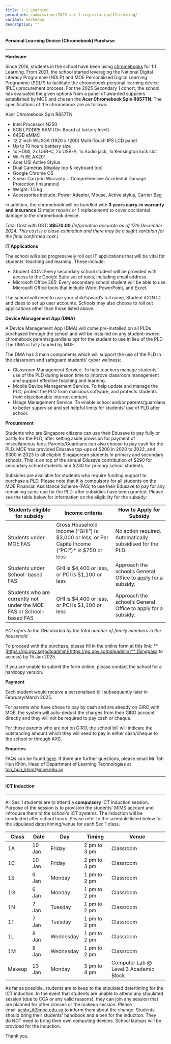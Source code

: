 ```yaml
---
title: 1:1 Learning
permalink: /admissions/2025-sec-1-registration/11learning/
variant: markdown
description: ""
---
```

#### **Personal Learning Device (Chromebook) Purchase** #####
----------------------------------------------------

**Hardware**

Since 2016, students in the school have been using [chromebooks](https://www.google.com/chromebook/) for 1:1 Learning. From 2021, the school started leveraging the National Digital Literacy Programme (NDLP) and MOE Personalised Digital Learning Programme (PDLP) to facilitate the chromebook personal learning device (PLD) procurement process. For the 2025 Secondary 1 cohort, the school has evaluated the given options from a panel of awarded suppliers established by MOE and chosen the **Acer Chromebook Spin R857TN**. The specifications of the chromebook are as follows:

Acer Chromebook Spin R857TN
* Intel Processor N250 
* 8GB LPDDR5 RAM (On-Board at factory level)
* 64GB eMMC
* 12.2 inch WUXGA (1920 x 1200) Multi-Touch IPS LCD panel
* Up to 10 hours batttery size		
* 1x HDMI, 2x USB-C, 2x USB-A, 1x Audio jack, 1x Kensington lock slot
* Wi-Fi 6E AX201
* Acer USI Active Stylus
* Dual Cameras (display top & keyboard top)
* Google Chrome OS
* 3 year Carry-in Warranty + Comprehensive Accidental Damage Protection (Insurance)
* Weight: 1.5 kg
* Accessories include: Power Adaptor, Mouse, Active stylus, Carrier Bag

In addition, the chromebook will be bundled with **3 years carry-in warranty and insurance** (2 major repairs or 1 replacement) to cover accidental damage to the chromebook device.

Total Cost with GST: **S$570.00**
*(Information accurate as of 17th December 2024. This cost is a close estimation and there may be a slight variation for the final confirmed cost.)*

**IT Applications**

The school will also progressively roll out IT applications that will be vital for students’ teaching and learning. These include: 
*	Student iCON: Every secondary school student will be provided with access to the Google Suite set of tools, including email address.
*	Microsoft Office 365: Every secondary school student will be able to use Microsoft Office tools that include Word, PowerPoint, and Excel.

The school will need to use your child’s/ward’s full name, Student iCON ID and class to set up user accounts. Schools may also choose to roll out applications other than those listed above.

**Device Management App (DMA)**

A Device Management App (DMA) will come pre-installed on all PLDs purchased through the school and will be installed on any student-owned chromebook parents/guardians opt for the student to use in lieu of the PLD. The DMA is fully funded by MOE.

The DMA has 3 main components which will support the use of the PLD in the classroom and safeguard students’ cyber wellness: 
*  Classroom Management Service. To help teachers manage students’ use of the PLD during lesson time to improve classroom management and support effective teaching and learning.
*  Mobile Device Management Service. To help update and manage the PLD, protect the PLD from malicious software, and protects students from objectionable internet content.
*  Usage Management Service. To enable school and/or parents/guardians to better supervise and set helpful limits for students’ use of PLD after school.

**Procurement**

Students who are Singapore citizens can use their Edusave to pay fully or partly for the PLD, after setting aside provision for payment of miscellaneous fees. Parents/Guardians can also choose to pay cash for the PLD. MOE has provided Edusave top-ups of $200 in 2020 to 2022, and $300 in 2023 to all eligible Singaporean students in primary and secondary schools. This is on top of the annual Edusave contribution of $290 for secondary school students and $230 for primary school students.

Subsidies are available for students who require funding support to purchase a PLD. Please note that it is compulsory for all students on the MOE Financial Assistance Scheme (FAS) to use their Edusave to pay for any remaining sums due for the PLD, after subsidies have been granted. Please see the table below for information on the eligibility for the subsidy:



| Students eligible for subsidy | Income criteria | How to Apply for Subsidy |
| -------- | -------- | -------- |
| Students under MOE FAS | Gross Household Income (“GHI”) is $3,000 or less, or Per Capita Income (“PCI”)* is $750 or less | No action required. Automatically subsidised for the PLD.    |
| Students under School-based FAS | GHI is $4,400 or less, or PCI is $1,100 or less | Approach the school’s General Office to apply for a subsidy. |
 | Students who are currently not under the MOE FAS or School-based FAS | GHI is $4,400 or less, or PCI is $1,100 or less | Approach the school’s General Office to apply for a subsidy. |

*PCI refers to the GHI divided by the total number of family members in the household.*




To proceed with the purchase, please fill in the online form at this link: **[https://go.gov.sg/pdlpadmin](https://go.gov.sg/pdlpadmin)** (Singpass to access) by 15 Jan 2025.

If you are unable to submit the form online, please contact the school for a hardcopy version.


**Payment**

Each student would receive a personalised bill subsequently later in February/March 2025.

For parents who have chose to pay by cash and are already on GIRO with MOE, the system will auto-deduct the charges from their GIRO account directly and they will not be required to pay cash or cheque.

For those parents who are not on GIRO, the school bill will indicate the outstanding amount which they will need to pay in either cash/cheque to the school or through AXS.

**Enquiries**

FAQs can be found [here](https://go.gov.sg/acsbr-chromebook-faq). If there are further questions, please email Mr Toh Hun Khim, Head of Department of Learning Technologies at [toh_hun_khim@moe.edu.sg](mailto:toh_hun_khim@moe.edu.sg)

--------------------------------------------------------------------------------------------------------------------------------------

#### **ICT Induction** ####

--------------------------------------------------------------------------------------------------------------------------------------

All Sec 1 students are to attend a **compulsory** ICT induction session. Purpose of the session is to provision the students' MIMS account and introduce them to the school's ICT systems. The induction will be conducted after school hours. Please refer to the schedule listed below for the stipulated dates/timing/venue for each Sec 1 class.


| Class | Date | Day | Timing | Venue |
| -------- | -------- | -------- | -------- | -------- |
| 1A | 10 Jan | Friday | 2 pm to 3 pm | Classroom |
| 1C | 10 Jan | Friday | 2 pm to 3 pm | Classroom |
| 1S | 6 Jan | Monday | 1 pm to 2 pm | Classroom |
| 1G | 6 Jan | Monday | 1 pm to 2 pm | Classroom |
| 1N | 7 Jan | Tuesday | 1 pm to 2 pm | Classroom |
| 1T | 7 Jan | Tuesday | 1 pm to 2 pm | Classroom |
| 1L | 8 Jan | Wednesday | 1 pm to 2 pm | Classroom |
| 1M | 8 Jan | Wednesday | 1 pm to 2 pm | Classroom |
| Makeup | 13 Jan| Monday | 3 pm to 4 pm | Computer Lab @ Level 3 Academic Block |

As far as possible, students are to keep to the stipulated date/timing for the ICT induction. In the event that students are unable to attend any stipulated session (due to CCA or any valid reasons), they can join any session that are planned for other classes or the makeup session. Please email [acsbr_it@moe.edu.sg](mailto:acsbr_it@moe.edu.sg) to inform them about the change. Students should bring their students' handbook and a pen for the induction. They do NOT need to bring their own computing devices. School laptops will be provided for the induction. 

Thank you.